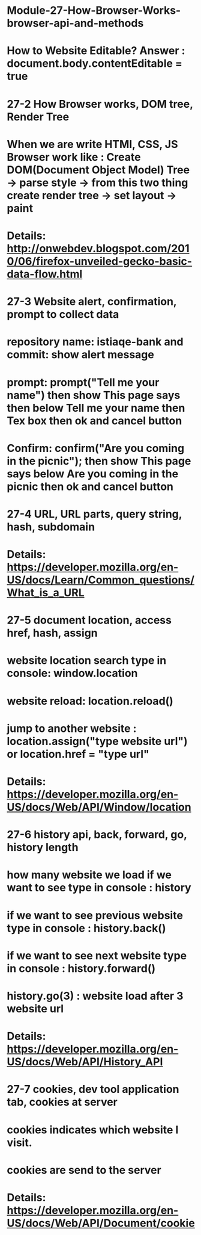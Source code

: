# Module-27-How-Browser-Works-browser-api-and-methods
# How to Website Editable? Answer : document.body.contentEditable = true

# 27-2 How Browser works, DOM tree, Render Tree
# When we are write HTMl, CSS, JS Browser work like : Create DOM(Document Object Model) Tree -> parse style -> from this two thing create render tree -> set layout -> paint
# Details: http://onwebdev.blogspot.com/2010/06/firefox-unveiled-gecko-basic-data-flow.html

# 27-3 Website alert, confirmation, prompt to collect data
# repository name: istiaqe-bank and commit: show alert message
# prompt: prompt("Tell me your name") then show This page says then below Tell me your name then Tex box then ok and cancel button 
# Confirm: confirm("Are you coming in the picnic"); then show This page says below Are you coming in the picnic then ok and cancel button 

# 27-4 URL, URL parts, query string, hash, subdomain
# Details: https://developer.mozilla.org/en-US/docs/Learn/Common_questions/What_is_a_URL

# 27-5 document location, access href, hash, assign
# website location search type in console: window.location
# website reload: location.reload()
# jump to another website : location.assign("type website url") or location.href = "type url"
# Details: https://developer.mozilla.org/en-US/docs/Web/API/Window/location

# 27-6 history api, back, forward, go, history length
# how many website we load if we want to see type in console : history
# if we want to see previous website type in console : history.back()
# if we want to see next website type in console : history.forward()
#  history.go(3) : website load after 3 website url
# Details: https://developer.mozilla.org/en-US/docs/Web/API/History_API

# 27-7 cookies, dev tool application tab, cookies at server
# cookies indicates which website I visit. 
# cookies are send to the server  
# Details: https://developer.mozilla.org/en-US/docs/Web/API/Document/cookie
